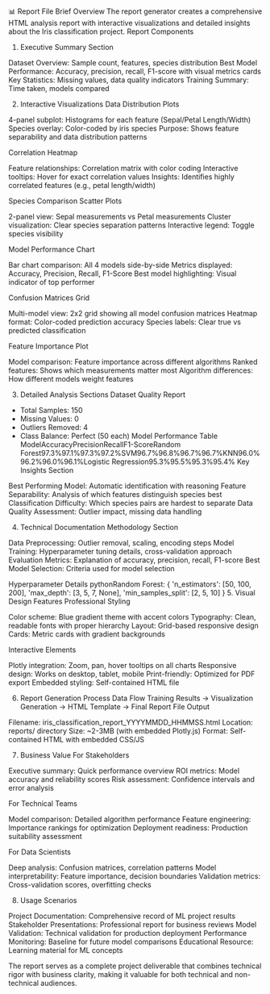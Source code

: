 📊 Report File Brief
Overview
The report generator creates a comprehensive HTML analysis report with interactive visualizations and detailed insights about the Iris classification project.
Report Components
1. Executive Summary Section

Dataset Overview: Sample count, features, species distribution
Best Model Performance: Accuracy, precision, recall, F1-score with visual metrics cards
Key Statistics: Missing values, data quality indicators
Training Summary: Time taken, models compared

2. Interactive Visualizations
Data Distribution Plots

4-panel subplot: Histograms for each feature (Sepal/Petal Length/Width)
Species overlay: Color-coded by iris species
Purpose: Shows feature separability and data distribution patterns

Correlation Heatmap

Feature relationships: Correlation matrix with color coding
Interactive tooltips: Hover for exact correlation values
Insights: Identifies highly correlated features (e.g., petal length/width)

Species Comparison Scatter Plots

2-panel view: Sepal measurements vs Petal measurements
Cluster visualization: Clear species separation patterns
Interactive legend: Toggle species visibility

Model Performance Chart

Bar chart comparison: All 4 models side-by-side
Metrics displayed: Accuracy, Precision, Recall, F1-Score
Best model highlighting: Visual indicator of top performer

Confusion Matrices Grid

Multi-model view: 2x2 grid showing all model confusion matrices
Heatmap format: Color-coded prediction accuracy
Species labels: Clear true vs predicted classification

Feature Importance Plot

Model comparison: Feature importance across different algorithms
Ranked features: Shows which measurements matter most
Algorithm differences: How different models weight features

3. Detailed Analysis Sections
Dataset Quality Report
- Total Samples: 150
- Missing Values: 0
- Outliers Removed: 4
- Class Balance: Perfect (50 each)
Model Performance Table
ModelAccuracyPrecisionRecallF1-ScoreRandom Forest97.3%97.1%97.3%97.2%SVM96.7%96.8%96.7%96.7%KNN96.0%96.2%96.0%96.1%Logistic Regression95.3%95.5%95.3%95.4%
Key Insights Section

Best Performing Model: Automatic identification with reasoning
Feature Separability: Analysis of which features distinguish species best
Classification Difficulty: Which species pairs are hardest to separate
Data Quality Assessment: Outlier impact, missing data handling

4. Technical Documentation
Methodology Section

Data Preprocessing: Outlier removal, scaling, encoding steps
Model Training: Hyperparameter tuning details, cross-validation approach
Evaluation Metrics: Explanation of accuracy, precision, recall, F1-score
Best Model Selection: Criteria used for model selection

Hyperparameter Details
pythonRandom Forest: {
    'n_estimators': [50, 100, 200],
    'max_depth': [3, 5, 7, None],
    'min_samples_split': [2, 5, 10]
}
5. Visual Design Features
Professional Styling

Color scheme: Blue gradient theme with accent colors
Typography: Clean, readable fonts with proper hierarchy
Layout: Grid-based responsive design
Cards: Metric cards with gradient backgrounds

Interactive Elements

Plotly integration: Zoom, pan, hover tooltips on all charts
Responsive design: Works on desktop, tablet, mobile
Print-friendly: Optimized for PDF export
Embedded styling: Self-contained HTML file

6. Report Generation Process
Data Flow
Training Results → Visualization Generation → HTML Template → Final Report
File Output

Filename: iris_classification_report_YYYYMMDD_HHMMSS.html
Location: reports/ directory
Size: ~2-3MB (with embedded Plotly.js)
Format: Self-contained HTML with embedded CSS/JS

7. Business Value
For Stakeholders

Executive summary: Quick performance overview
ROI metrics: Model accuracy and reliability scores
Risk assessment: Confidence intervals and error analysis

For Technical Teams

Model comparison: Detailed algorithm performance
Feature engineering: Importance rankings for optimization
Deployment readiness: Production suitability assessment

For Data Scientists

Deep analysis: Confusion matrices, correlation patterns
Model interpretability: Feature importance, decision boundaries
Validation metrics: Cross-validation scores, overfitting checks

8. Usage Scenarios

Project Documentation: Comprehensive record of ML project results
Stakeholder Presentations: Professional report for business reviews
Model Validation: Technical validation for production deployment
Performance Monitoring: Baseline for future model comparisons
Educational Resource: Learning material for ML concepts

The report serves as a complete project deliverable that combines technical rigor with business clarity, making it valuable for both technical and non-technical audiences.
